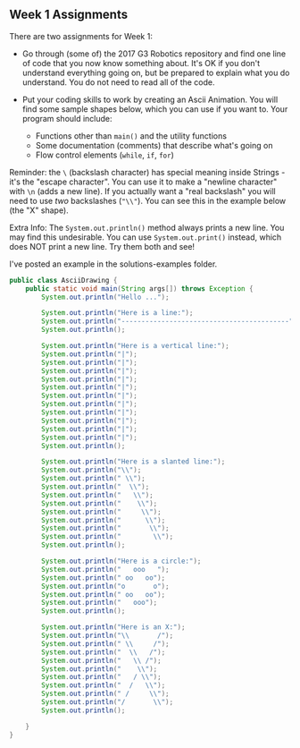 ## Week 1 Assignments

There are two assignments for Week 1:

* Go through (some of) the 2017 G3 Robotics repository and find one line of code that you now know something about. It's OK if you don't understand everything going on, but be prepared to explain what you do understand. You do not need to read all of the code.

* Put your coding skills to work by creating an Ascii Animation. You will find some sample shapes below, which you can use if you want to. Your program should include:
  * Functions other than `main()` and the utility functions
  * Some documentation (comments) that describe what's going on
  * Flow control elements (`while`, `if`, `for`)

Reminder: the `\` (backslash character) has special meaning inside Strings - it's the "escape character". You can use it to make a "newline character" with `\n` (adds a new line). If you actually want a "real backslash" you will need to use *two* backslashes (`"\\"`). You can see this in the example below (the "X" shape).

Extra Info: The `System.out.println()` method always prints a new line. You may find this undesirable. You can use `System.out.print()` instead, which does NOT print a new line. Try them both and see!

I've posted an example in the solutions-examples folder.

```java
public class AsciiDrawing {
    public static void main(String args[]) throws Exception {
        System.out.println("Hello ...");

        System.out.println("Here is a line:");
        System.out.println("------------------------------------------");
        System.out.println();

        System.out.println("Here is a vertical line:");
        System.out.println("|");
        System.out.println("|");
        System.out.println("|");
        System.out.println("|");
        System.out.println("|");
        System.out.println("|");
        System.out.println("|");
        System.out.println("|");
        System.out.println("|");
        System.out.println("|");
        System.out.println("|");
        System.out.println();

        System.out.println("Here is a slanted line:");
        System.out.println("\\");
        System.out.println(" \\");
        System.out.println("  \\");
        System.out.println("   \\");
        System.out.println("    \\");
        System.out.println("     \\");
        System.out.println("      \\");
        System.out.println("       \\");
        System.out.println("        \\");
        System.out.println();

        System.out.println("Here is a circle:");
        System.out.println("   ooo   ");
        System.out.println(" oo   oo");
        System.out.println("o       o");
        System.out.println(" oo   oo");
        System.out.println("   ooo");
        System.out.println();

        System.out.println("Here is an X:");
        System.out.println("\\       /");
        System.out.println(" \\     /");
        System.out.println("  \\   /");
        System.out.println("   \\ /");
        System.out.println("    \\");
        System.out.println("   / \\");
        System.out.println("  /   \\");
        System.out.println(" /     \\");
        System.out.println("/       \\");
        System.out.println();

    }
}
```
